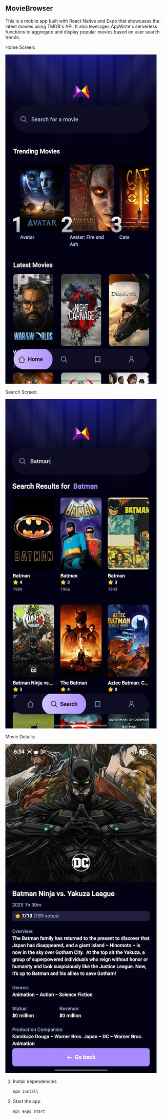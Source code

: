 ## MovieBrowser

This is a mobile app built with React Native and Expo that showcases the latest movies using TMDB's API. It also leverages AppWrite's serverless functions to aggregate and display popular movies based on user search trends. 

Home Screen:


![ScreenShot](/assets/images/MovieMain.JPEG)


Search Screen: 

![ScreenShot](/assets/images/MovieSearch.JPEG)

Movie Details: 

![ScreenShot](/assets/images/MovieDetails.JPEG)


1. Install dependencies

   ```bash
   npm install
   ```

2. Start the app

   ```bash
   npx expo start
   ```
